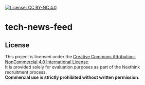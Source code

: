 [![License: CC BY-NC 4.0](https://img.shields.io/badge/License-CC%20BY--NC%204.0-lightgrey.svg)](https://creativecommons.org/licenses/by-nc/4.0/)

# tech-news-feed

## License

This project is licensed under the [Creative Commons Attribution-NonCommercial 4.0 International License](https://creativecommons.org/licenses/by-nc/4.0/).  
It is provided solely for evaluation purposes as part of the Nexthink recruitment process.  
**Commercial use is strictly prohibited without written permission.**